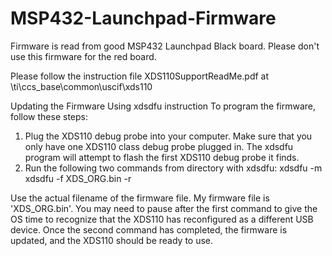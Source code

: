 # MSP432-Launchpad-Firmware
Firmware is read from good MSP432 Launchpad Black board.
Please don't use this firmware for the red board.

Please follow the instruction file XDS110SupportReadMe.pdf at \ti\ccs_base\common\uscif\xds110

Updating the Firmware Using xdsdfu instruction
To program the firmware, follow these steps:
1. Plug the XDS110 debug probe into your computer. Make sure that you only have one
XDS110 class debug probe plugged in. The xdsdfu program will attempt to flash the first
XDS110 debug probe it finds.
2. Run the following two commands from directory with xdsdfu:
xdsdfu -m
xdsdfu -f XDS_ORG.bin -r

Use the actual filename of the firmware file.  My firmware file is 'XDS_ORG.bin'.
You may need to
pause after the first command to give the OS time to recognize that the XDS110 has
reconfigured as a different USB device.
Once the second command has completed, the firmware is updated, and the XDS110 should be
ready to use.
